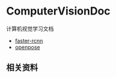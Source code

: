 # ComputerVisionDoc



计算机视觉学习文档

- [faster-rcnn](faster-rcnn/faster-rcnn.md)
- [openpose](openpose/openpose.md)

## 相关资料
